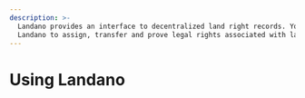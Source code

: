 ```yaml
---
description: >-
  Landano provides an interface to decentralized land right records. You can use
  Landano to assign, transfer and prove legal rights associated with land.
---
```


# Using Landano

